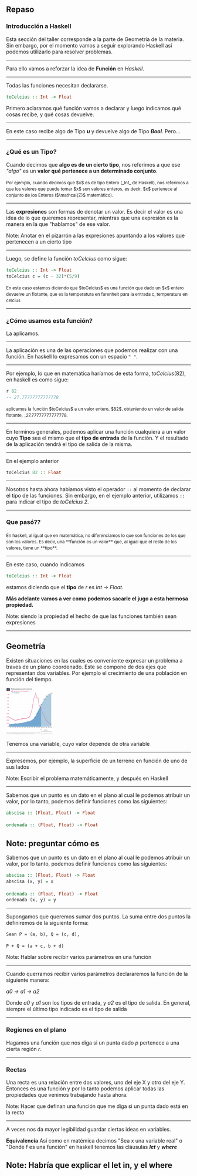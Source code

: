 ## Repaso
### Introducción a Haskell

<!-- .slide: style="text-align: left" -->

Esta sección del taller corresponde a la parte de Geometría de la materia. Sin embargo, por el momento vamos a seguir explorando Haskell así podemos utilizarlo para resolver problemas.

----

Para ello vamos a reforzar la idea de **Función** en _Haskell_.

----

Todas las funciones necesitan declararse. 

```haskell
toCelcius :: Int -> Float
```

Primero aclaramos qué función vamos a declarar y luego indicamos qué cosas recibe, y qué cosas devuelve.

----

En este caso recibe algo de Tipo **$u$** y devuelve algo de Tipo _**Bool**_. Pero...

----

### ¿Qué es un Tipo?

Cuando decimos que **algo es de un cierto tipo**, nos referimos a que ese _"algo"_ es un **valor qué pertenece a un determinado conjunto**. 

<small>
    Por ejemplo, cuando decimos que $x$ es de tipo Entero (_Int_ de Haskell), nos referimos a que los valores que puede tomar $x$ son valores enteros, es decir, $x$ pertenece al conjunto de los Enteros ($\mathcal{Z}$ matemático).
</small>

----

Las **expresiones** son formas de denotar un valor. Es decir el valor es una idea de lo que queremos representar, mientras que una expresión es la manera en la que "hablamos" de ese valor. 

Note: Anotar en el pizarrón a las expresiones apuntando a los valores que pertenecen a un cierto tipo

----

Luego, se define la función $toCelcius$ como sigue:

```haskell
toCelcius :: Int -> Float
toCelcius c = (c - 32)*(5/9)
```

<small>
    En este caso estamos diciendo que $toCelcius$ es una función que dado un $x$ entero devuelve un flotante, que es la temperatura en farenheit para la entrada c, temperatura en celcius
</small>

----

### ¿Cómo usamos esta función?

La aplicamos.

----

La aplicación es una de las operaciones que podemos realizar con una función. En haskell lo expresamos con un espacio `" "`.

----

Por ejemplo, lo que en matemática haríamos de esta forma, $toCelcius(82)$, en haskell es como sigue:

```haskell
r 82
-- 27.77777777777778
```

<small>
    aplicamos la función $toCelcius$ a un valor entero, $82$, obteniendo un valor de salida flotante, _27.77777777777778.
</small>

----

En terminos generales, podemos aplicar una función cualquiera a un valor cuyo **Tipo** sea el mismo que el **tipo de entrada** de la función. Y el resultado de la aplicación tendrá el tipo de salida de la misma.

----

En el ejemplo anterior

```haskell
toCelcius 82 :: Float
```

----

Nosotros hasta ahora habiamos visto el operador `::` al momento de declarar el tipo de las funciones. Sin embargo, en el ejemplo anterior, utilizamos `::` para indicar el tipo de _toCelcius 2_.

----

### Que pasó??

<small>
    En haskell, al igual que en matemática, no diferenciamos lo que son funciones de los que son los valores. Es decir, una **función es un valor** que, al igual que el resto de los valores, tiene un **tipo**.
</small>

----

En este caso, cuando indicamos 

```haskell
toCelcius :: Int -> Float
```

estamos diciendo que el **tipo** de $r$ es _Int -> Float_.

**Más adelante vamos a ver como podemos sacarle el jugo a esta hermosa propiedad.** <!-- .element: class="fragment" -->

Note: siendo la propiedad el hecho de que las funciones también sean expresiones

----

## Geometría

Existen situaciones en las cuales es conveniente expresar un problema a traves de un plano coordenado. Este se compone de dos ejes que representan dos variables. Por ejemplo el crecimiento de una población en función del tiempo.

<img src="../assets/worldGrowth.png" alt="Imagen poblacion" width="128" height="128">

Tenemos una variable, cuyo valor depende de otra variable

----

Expresemos, por ejemplo, la superficie de un terreno en función de uno de sus lados

Note: Escribir el problema matemáticamente, y después en Haskell

----
Sabemos que un punto es un dato en el plano al cual le podemos atribuir un valor, por lo tanto, podemos definir funciones como las siguientes:

```haskell
abscisa :: (Float, Float) -> Float

ordenada :: (Float, Float) -> Float
```
Note: preguntar cómo es
----
Sabemos que un punto es un dato en el plano al cual le podemos atribuir un valor, por lo tanto, podemos definir funciones como las siguientes:

```haskell
abscisa :: (Float, Float) -> Float
abscisa (x, y) = x

ordenada :: (Float, Float) -> Float
ordenada (x, y) = y
```
----

Supongamos que queremos sumar dos puntos. La suma entre dos puntos la definiremos de la siguiente forma:

```
Sean P = (a, b), Q = (c, d),

P + Q = (a + c, b + d)
```

Note: Hablar sobre recibir varios parámetros en una función

----

Cuando querramos recibir varios parámetros declararemos la función de la siguiente manera: 

*a0 -> a1 -> a2*

Donde *a0* y *a1* son los tipos de entrada, y *a2* es el tipo de salida. En general, siempre el último tipo indicado es el tipo de salida

----
### Regiones en el plano

Hagamos una función que nos diga si un punta dado *p* pertenece a una cierta región *r*.

----

### Rectas

Una recta es una relación entre dos valores, uno del eje X y otro del eje Y. Entonces es una función y por lo tanto podemos aplicar todas las propiedades que venimos trabajando hasta ahora. 

Note: Hacer que definan una función que me diga si un punta dado está en la recta

----

A veces nos da mayor legibilidad guardar ciertas ideas en variables. 

**Equivalencia**
Así como en matémica decimos "Sea x una variable real" o "Donde f es una función" en haskell tenemos las cláusulas _**let**_ y _**where**_

Note: Habría que explicar el let in, y el where
----


